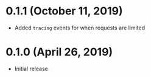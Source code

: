 # 0.1.1 (October 11, 2019)

- Added `tracing` events for when requests are limited

# 0.1.0 (April 26, 2019)

- Initial release
